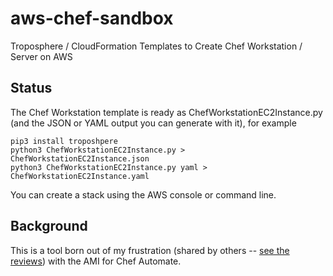 # aws-chef-sandbox
Troposphere / CloudFormation Templates to Create Chef Workstation / Server on AWS

## Status

The Chef Workstation template is ready as ChefWorkstationEC2Instance.py (and the JSON or YAML output you can generate with it), for example

```
pip3 install troposhpere
python3 ChefWorkstationEC2Instance.py > ChefWorkstationEC2Instance.json 
python3 ChefWorkstationEC2Instance.py yaml > ChefWorkstationEC2Instance.yaml
```

You can create a stack using the AWS console or command line.

## Background

This is a tool born out of my frustration (shared by others -- [see the reviews](https://aws.amazon.com/marketplace/pp/B01N813OWL)) with the AMI for Chef Automate.

